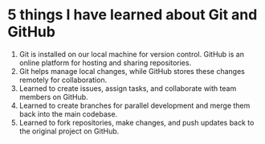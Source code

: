 # 5 things I have learned about Git and GitHub

1. Git is installed on our local machine for version control.
   GitHub is an online platform for hosting and sharing repositories.
2. Git helps manage local changes, while GitHub stores these changes remotely for collaboration.
3. Learned to create issues, assign tasks, and collaborate with team members on GitHub.
4. Learned to create branches for parallel development and merge them back into the main codebase.
5. Learned to fork repositories, make changes, and push updates back to the original project on GitHub.
